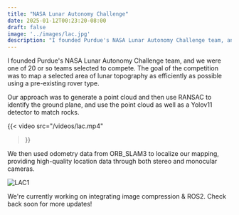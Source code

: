 ```yaml
---
title: "NASA Lunar Autonomy Challenge"
date: 2025-01-12T00:23:20-08:00
draft: false
image: '../images/lac.jpg'
description: "I founded Purdue's NASA Lunar Autonomy Challenge team, and we were one of 20 or so teams selected to compete. More..."
---
```

I founded Purdue's NASA Lunar Autonomy Challenge team, and we were one of 20 or so teams selected to compete. The goal of the competition was to map a selected area of lunar topography as efficiently as possible using a pre-existing rover type. 

Our approach was to generate a point cloud and then use RANSAC to identify the ground plane, and use the point cloud as well as a Yolov11 detector to match rocks. 

{{< video
  src="/videos/lac.mp4"
>}}

We then used odometry data from ORB_SLAM3 to localize our mapping, providing high-quality location data through both stereo and monocular cameras.

![LAC1](/images/lac.png)

We're currently working on integrating image compression & ROS2. Check back soon for more updates!
